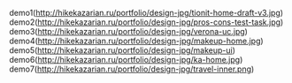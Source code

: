 demo1(http://hikekazarian.ru/portfolio/design-jpg/tionit-home-draft-v3.jpg)
demo2(http://hikekazarian.ru/portfolio/design-jpg/pros-cons-test-task.jpg)
demo3(http://hikekazarian.ru/portfolio/design-jpg/verona-uc.jpg)
demo4(http://hikekazarian.ru/portfolio/design-jpg/makeup-home.jpg)
demo5(http://hikekazarian.ru/portfolio/design-jpg/makeup-ui)
demo6(http://hikekazarian.ru/portfolio/design-jpg/ka-home.jpg)
demo7(http://hikekazarian.ru/portfolio/design-jpg/travel-inner.png) 
